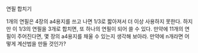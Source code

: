 연필 합치기

1개의 연필은 4장의 a4용지를 쓰고 나면 1/3로 짧아져서 더 이상 사용하지 못한다.
하지만 이 1/3의 연필을 3개로 합치면, 또 하나의 연필이 되어 쓸 수 있다.
만약에 11개의 연필이 주어진다면, 몇 장의 a4용지를 채울 수 있는지 생각해 보아라.
만약에 n개라면 어떻게 계산법을 만들 것인가?

